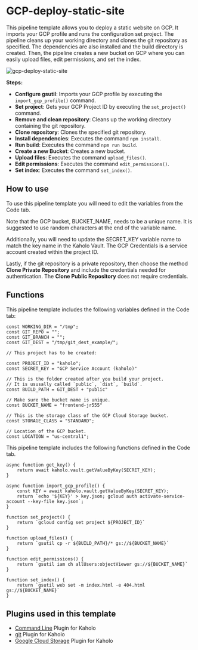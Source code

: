 # GCP-deploy-static-site

This pipeline template allows you to deploy a static website on GCP. It imports your GCP profile and runs the configuration set project. The pipeline cleans up your working directory and clones the git repository as specified. The dependencies are also installed and the build directory is created. Then, the pipeline creates a new bucket on GCP where you can easily upload files, edit permissions, and set the index.

![gcp-deploy-static-site](https://i.imgur.com/h5ViSea.png)

**Steps:**

* **Configure gsutil**: Imports your GCP profile by executing the ```import_gcp_profile()``` command.
* **Set project**: Gets your GCP Project ID by executing the ```set_project()``` command.
* **Remove and clean repository**: Cleans up the working directory containing the git repository.
* **Clone repository**: Clones the specified git repository. 
* **Install dependencies**: Executes the command ```npm install```.
* **Run build**: Executes the command ```npm run build```.
* **Create a new Bucket**: Creates a new bucket.
* **Upload files**: Executes the command ```upload_files()```.
* **Edit permissions**: Executes the command ```edit_permissions()```.
* **Set index**: Executes the command ```set_index()```.

## How to use

To use this pipeline template you will need to edit the variables from the Code tab.

Note that the GCP bucket, BUCKET_NAME, needs to be a unique name. It is suggested to use random characters at the end of the variable name.

Additionally, you will need to update the SECRET_KEY variable name to match the key name in the Kaholo Vault. The GCP Credentials is a service account created within the project ID.

Lastly, if the git repository is a private repository, then choose the method **Clone Private Repository** and include the credentials needed for authentication. The **Clone Public Repository** does not require credentials.

## Functions 

This pipeline template includes the following variables defined in the Code tab:

```
const WORKING_DIR = "/tmp";
const GIT_REPO = "";
const GIT_BRANCH = "";
const GIT_DEST = "/tmp/git_dest_example/";

// This project has to be created:

const PROJECT_ID = "kaholo";
const SECRET_KEY = "GCP Service Account (kaholo)"

// This is the folder created after you build your project.
// It is ususally called `public`, `dist`, `build`.
const BUILD_PATH = GIT_DEST + "public"

// Make sure the bucket name is unique.
const BUCKET_NAME = "frontend-jr555"

// This is the storage class of the GCP Cloud Storage bucket.
const STORAGE_CLASS = "STANDARD";

// Location of the GCP bucket.
const LOCATION = "us-central1";
```

This pipeline template includes the following functions defined in the Code tab. 

```
async function get_key() {
    return await kaholo.vault.getValueByKey(SECRET_KEY);
}

async function import_gcp_profile() {
    const KEY = await kaholo.vault.getValueByKey(SECRET_KEY);
    return `echo '${KEY}' > key.json; gcloud auth activate-service-account --key-file key.json`;
}

function set_project() {
    return `gcloud config set project ${PROJECT_ID}`
}

function upload_files() {
    return `gsutil cp -r ${BUILD_PATH}/* gs://${BUCKET_NAME}`
}

function edit_permissions() {
    return `gsutil iam ch allUsers:objectViewer gs://${BUCKET_NAME}`
}

function set_index() {
    return `gsutil web set -m index.html -e 404.html gs://${BUCKET_NAME}`
}
```

## Plugins used in this template

* [Command Line](https://github.com/Kaholo/kaholo-plugin-cmd) Plugin for Kaholo
* [git](https://github.com/Kaholo/kaholo-plugin-git) Plugin for Kaholo
* [Google Cloud Storage](https://github.com/Kaholo/kaholo-plugin-GoogleCloudStorage) Plugin for Kaholo

